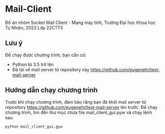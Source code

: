 # Mail-Client
Đồ án nhóm Socket Mail Client - Mạng máy tính, Trường Đại học Khoa học Tự Nhiên, 2023
Lớp 22CTT5
## Lưu ý
Để chạy được chương trình, bạn cần có:
+ Python từ 3.5 trở lên
+ Đã tải về mail server từ repository này <https://github.com/eugenehr/test-mail-server>
## Hướng dẫn chạy chương trình
Trước khi chạy chương trình, đảm bào rằng bạn đã khởi mail server từ repository <https://github.com/eugenehr/test-mail-server> lên trước.
Để chạy chương trình, tìm đến thư mục chứa file mail_client_gui.pyw và chạy lệnh sau:
```
python mail_client_gui.gyw
```
